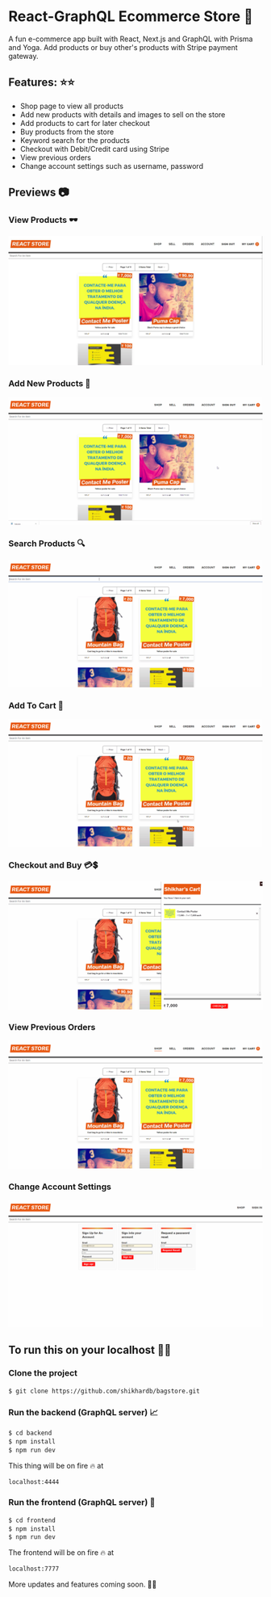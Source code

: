 # React-GraphQL Ecommerce Store 🛒
A fun e-commerce app built with React, Next.js and GraphQL with Prisma and Yoga. Add products or buy other's products with Stripe payment gateway.

## Features: ⭐⭐

 - Shop page to view all products
 - Add new products with details and images to sell on the store
 - Add products to cart for later checkout
 - Buy products from the store
 - Keyword search for the products
 - Checkout with Debit/Credit card using Stripe
 - View previous orders
 - Change account settings such as username, password
 
 ## Previews 📷
 
 ### View Products 🕶
 ![N|Solid](https://raw.githubusercontent.com/shikhardb/bagstore/master/demos/home.JPG)
 
 ### Add New Products 👜
 ![N|Solid](https://raw.githubusercontent.com/shikhardb/bagstore/master/demos/createnew.gif)
 
 ### Search Products 🔍
 ![N|Solid](https://raw.githubusercontent.com/shikhardb/bagstore/master/demos/search.gif)
 
 ### Add To Cart 🛒
 ![N|Solid](https://raw.githubusercontent.com/shikhardb/bagstore/master/demos/addtocart.gif)
 
 ### Checkout and Buy 💳💲
 ![N|Solid](https://raw.githubusercontent.com/shikhardb/bagstore/master/demos/checkout.gif)
 
 ### View Previous Orders
 ![N|Solid](https://raw.githubusercontent.com/shikhardb/bagstore/master/demos/orders.gif)
 
 ### Change Account Settings
 ![N|Solid](https://raw.githubusercontent.com/shikhardb/bagstore/master/demos/reset.gif)
 
 
 ## To run this on your localhost 🏃‍♂️
 
 ### Clone the project
 
 ```sh
$ git clone https://github.com/shikhardb/bagstore.git
```

 ### Run the backend (GraphQL server) 📈
 
 ```sh
$ cd backend
$ npm install
$ npm run dev
```

This thing will be on fire 🔥 at 
  ```sh
localhost:4444
```

### Run the frontend (GraphQL server) 🌄
 
 ```sh
$ cd frontend
$ npm install
$ npm run dev
```
 
The frontend will be on fire 🔥 at 
  ```sh
localhost:7777
```

More updates and features coming soon. 🍺🙌
